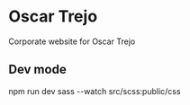 # Oscar Trejo

Corporate website for Oscar Trejo

## Dev mode

npm run dev
sass --watch src/scss:public/css
